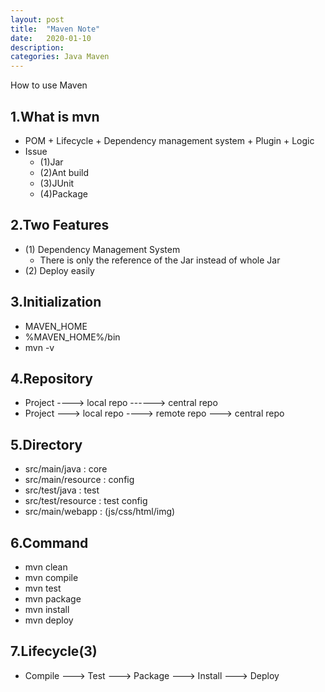```yaml
---
layout: post
title:  "Maven Note"
date:   2020-01-10
description:
categories: Java Maven
---
```

How to use Maven


## 1.What is mvn

- POM + Lifecycle + Dependency management system + Plugin + Logic
- Issue
  - (1)Jar
  - (2)Ant build
  - (3)JUnit
  - (4)Package

## 2.Two Features

- (1) Dependency Management System
  - There is only the reference of the Jar instead of whole Jar
- (2) Deploy easily

## 3.Initialization

- MAVEN_HOME
- %MAVEN_HOME%/bin
- mvn -v

## 4.Repository

- Project ----> local repo ------> central repo
- Project ---> local repo ----> remote repo ---> central repo

## 5.Directory

- src/main/java  : core
- src/main/resource : config
- src/test/java : test
- src/test/resource : test config
- src/main/webapp : (js/css/html/img)

## 6.Command

- mvn clean
- mvn compile
- mvn test
- mvn package
- mvn install
- mvn deploy

## 7.Lifecycle(3)

- Compile ---> Test ---> Package ---> Install ---> Deploy
